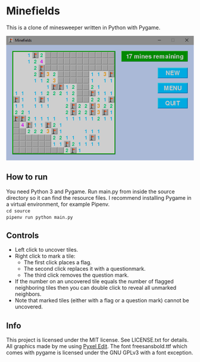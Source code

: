 # Minefields

This is a clone of minesweeper written in Python with Pygame.

![screenshot](/resources/readme_screenshot.png)

## How to run

You need Python 3 and Pygame. Run main.py from inside the source directory so it can find the resource files. I recommend installing Pygame in a virtual environment, for example Pipenv.  
`cd source`  
`pipenv run python main.py`

## Controls

- Left click to uncover tiles.
- Right click to mark a tile:
    - The first click places a flag.
    - The second click replaces it with a questionmark.
    - The third click removes the question mark.
- If the number on an uncovered tile equals the number of flagged neighboring tiles then you can double click to reveal all unmarked neighbors.
- Note that marked tiles (either with a flag or a question mark) cannot be uncovered.

## Info

This project is licensed under the MIT license. See LICENSE.txt for details. All graphics made by me using [Pyxel Edit](http://pyxeledit.com). The font freesansbold.ttf which comes with pygame is licensed under the GNU GPLv3 with a font exception.

